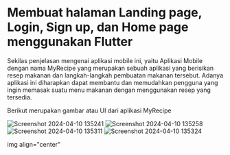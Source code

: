 # Membuat halaman Landing page, Login, Sign up, dan Home page menggunakan Flutter

Sekilas penjelasan mengenai aplikasi mobile ini, yaitu Aplikasi Mobile dengan nama MyRecipe yang merupakan sebuah aplikasi yang berisikan resep makanan dan langkah-langkah pembuatan makanan tersebut. Adanya aplikasi ini diharapkan dapat membantu dan memudahkan pengguna yang ingin memasak suatu menu makanan dengan menggunakan resep yang tersedia.

Berikut merupakan gambar atau UI dari aplikasi MyRecipe

![Screenshot 2024-04-10 135241](https://github.com/BagusWahyuMahendra/tugas-1-pemrogramanMobile/assets/114908291/a852216a-2bb3-4f19-8473-98e228ddddb6)
![Screenshot 2024-04-10 135258](https://github.com/BagusWahyuMahendra/tugas-1-pemrogramanMobile/assets/114908291/dc24b95e-e989-4fc5-a122-d55725cce6b4)
![Screenshot 2024-04-10 135311](https://github.com/BagusWahyuMahendra/tugas-1-pemrogramanMobile/assets/114908291/fd21abfc-dffd-43dc-aeaf-14cb25e17d2d)
![Screenshot 2024-04-10 135324](https://github.com/BagusWahyuMahendra/tugas-1-pemrogramanMobile/assets/114908291/fde01fd1-9b51-42ad-9932-90168ab17f2d)

img align="center"

